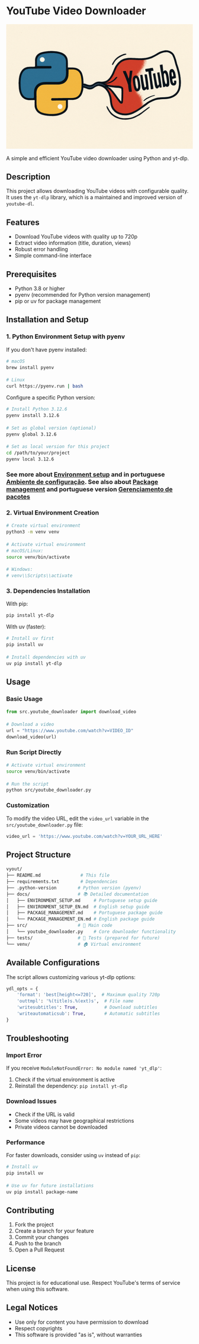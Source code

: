 # YouTube Video Downloader

![Python Youtube downloader](assets/pythonYout.png)

A simple and efficient YouTube video downloader using Python and yt-dlp.

## Description

This project allows downloading YouTube videos with configurable quality. It uses the `yt-dlp` library, which is a maintained and improved version of `youtube-dl`.

## Features

- Download YouTube videos with quality up to 720p
- Extract video information (title, duration, views)
- Robust error handling
- Simple command-line interface

## Prerequisites

- Python 3.8 or higher
- pyenv (recommended for Python version management)
- pip or uv for package management

## Installation and Setup

### 1. Python Environment Setup with pyenv

If you don't have pyenv installed:

```bash
# macOS
brew install pyenv

# Linux
curl https://pyenv.run | bash
```

Configure a specific Python version:

```bash
# Install Python 3.12.6
pyenv install 3.12.6

# Set as global version (optional)
pyenv global 3.12.6

# Set as local version for this project
cd /path/to/your/project
pyenv local 3.12.6
```

### See more about [Environment setup](docs/ENVIRONMENT_SETUP_EN.md) and in portuguese [Ambiente de configuração](docs/ENVIRONMENT_SETUP.md). See also about [Package management](docs/PACKAGE_MANAGEMENT_EN.md) and portuguese version [Gerenciamento de pacotes](docs/PACKAGE_MANAGEMENT.md)

### 2. Virtual Environment Creation

```bash
# Create virtual environment
python3 -m venv venv

# Activate virtual environment
# macOS/Linux:
source venv/bin/activate

# Windows:
# venv\\Scripts\\activate
```

### 3. Dependencies Installation

With pip:

```bash
pip install yt-dlp
```

With uv (faster):

```bash
# Install uv first
pip install uv

# Install dependencies with uv
uv pip install yt-dlp
```

## Usage

### Basic Usage

```python
from src.youtube_downloader import download_video

# Download a video
url = "https://www.youtube.com/watch?v=VIDEO_ID"
download_video(url)
```

### Run Script Directly

```bash
# Activate virtual environment
source venv/bin/activate

# Run the script
python src/youtube_downloader.py
```

### Customization

To modify the video URL, edit the `video_url` variable in the `src/youtube_downloader.py` file:

```python
video_url = 'https://www.youtube.com/watch?v=YOUR_URL_HERE'
```

## Project Structure

```bash
vyout/
├── README.md               # This file
├── requirements.txt        # Dependencies
├── .python-version        # Python version (pyenv)
├── docs/                  # 📚 Detailed documentation
│   ├── ENVIRONMENT_SETUP.md     # Portuguese setup guide
│   ├── ENVIRONMENT_SETUP_EN.md  # English setup guide
│   ├── PACKAGE_MANAGEMENT.md    # Portuguese package guide
│   └── PACKAGE_MANAGEMENT_EN.md # English package guide
├── src/                   # 🎯 Main code
│   └── youtube_downloader.py    # Core downloader functionality
├── tests/                 # 🧪 Tests (prepared for future)
└── venv/                  # 🏠 Virtual environment
```

## Available Configurations

The script allows customizing various yt-dlp options:

```python
ydl_opts = {
    'format': 'best[height<=720]',  # Maximum quality 720p
    'outtmpl': '%(title)s.%(ext)s',  # File name
    'writesubtitles': True,          # Download subtitles
    'writeautomaticsub': True,       # Automatic subtitles
}
```

## Troubleshooting

### Import Error

If you receive `ModuleNotFoundError: No module named 'yt_dlp'`:

1. Check if the virtual environment is active
2. Reinstall the dependency: `pip install yt-dlp`

### Download Issues

- Check if the URL is valid
- Some videos may have geographical restrictions
- Private videos cannot be downloaded

### Performance

For faster downloads, consider using `uv` instead of `pip`:

```bash
# Install uv
pip install uv

# Use uv for future installations
uv pip install package-name
```

## Contributing

1. Fork the project
2. Create a branch for your feature
3. Commit your changes
4. Push to the branch
5. Open a Pull Request

## License

This project is for educational use. Respect YouTube's terms of service when using this software.

## Legal Notices

- Use only for content you have permission to download
- Respect copyrights
- This software is provided "as is", without warranties
